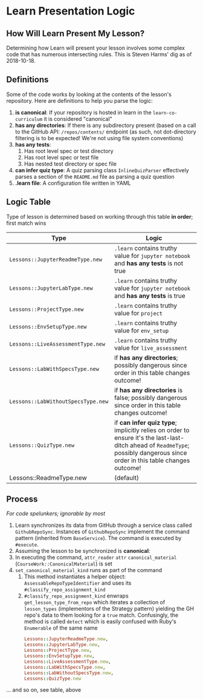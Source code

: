 # Learn Presentation Logic

## How Will Learn Present My Lesson?

Determining how Learn will present your lesson involves some complex code that
has numerous intersecting rules. This is Steven Harms' dig as of 2018-10-18.

## Definitions

Some of the code works by looking at the contents of the lesson's repository.
Here are definitions to help you parse the logic:

1. **is canonical**: If your repository is hosted in learn in the `learn-co-curriculum` it is considered "canonical"
1. **has any directories**: If there is any subdirectory present (based on a
   call to the GitHub API: `/repos/contents/` endpoint (as such, not dot-directory filtering is to be expected! We're not using file system conventions) 
1. **has any tests**:
   1. Has root level spec or test directory
   1. Has root level spec or test file
   1. Has nested test directory or spec file
1. **can infer quiz type**: A quiz parsing class `InlineQuizParser` effectively
   parses a section of the `README.md` file as parsing a quiz question
1. **.learn file**: A configuration file written in YAML

## Logic Table

Type of lesson is determined based on working through this table **in order**;
first match wins

|Type|Logic|
|----|-----|
|`Lessons::JupyterReadmeType.new`| `.learn` contains truthy value for `jupyter notebook` and **has any tests** is not true|
|`Lessons::JupyterLabType.new`| `.learn` contains truthy value for `jupyter notebook` and **has any tests** is true|
|`Lessons::ProjectType.new`| `.learn` contains truthy value for `project`|
|`Lessons::EnvSetupType.new`| `.learn` contains truthy value for `env_setup`|
|`Lessons::LiveAssessmentType.new`| `.learn` contains truthy value for `live_assessment`|
|`Lessons::LabWithSpecsType.new`| if **has any directories**; possibly dangerous since order in this table changes outcome!|
|`Lessons::LabWithoutSpecsType.new`| if **has any directories** is false; possibly dangerous since order in this table changes outcome!|
|`Lessons::QuizType.new`| if **can infer quiz type**; implicitly relies on order to ensure it's the last-last-ditch ahead of `ReadmeType`; possibly dangerous since order in this table changes outcome!|
|Lessons::ReadmeType.new|(default)|

## Process

_For code spelunkers; ignorable by most_

1. Learn synchronizes its data from GitHub through a service class called
   `GithubRepoSync`. Instances of `GithubRepoSync` implement the command
   pattern (inherited from `BaseService`). The command is executed by `#execute`.
2.  Assuming the lesson to be synchronized is **canonical**:
  1. In executing the command, `attr_reader` `attr` `canonical_material` (`CourseWork::CanonicalMaterial`) is set
  2. `set_canonical_material_kind` runs as part of the command
     1. This method instantiates a helper object: `AssessableRepoTypeIdentifier` and uses its `#classify_repo_assignment_kind`
     2. `#classify_repo_assignment_kind` enwraps `get_lesson_type_from_repo`
        which iterates a collection of `lesson_types` (implementors of the
        Strategy pattern) yielding the GH repo's data to them looking for a
        `true` match. Confusingly, the method is called `detect` which is
        easily confused with Ruby's `Enumerable` of the same name
        ```ruby
        Lessons::JupyterReadmeType.new,
        Lessons::JupyterLabType.new,
        Lessons::ProjectType.new,
        Lessons::EnvSetupType.new,
        Lessons::LiveAssessmentType.new,
        Lessons::LabWithSpecsType.new,
        Lessons::LabWithoutSpecsType.new,
        Lessons::QuizType.new
        ```

... and so on, see table, above
